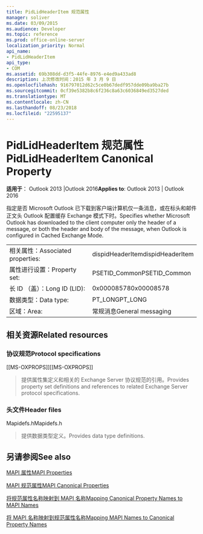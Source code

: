 ```yaml
---
title: PidLidHeaderItem 规范属性
manager: soliver
ms.date: 03/09/2015
ms.audience: Developer
ms.topic: reference
ms.prod: office-online-server
localization_priority: Normal
api_name:
- PidLidHeaderItem
api_type:
- COM
ms.assetid: 69b308dd-d3f5-44fe-8976-e4ed9a433ad8
description: 上次修改时间：2015 年 3 月 9 日
ms.openlocfilehash: 916797012d62c5ce0b67dedf957dde09ba9ba27b
ms.sourcegitcommit: 0cf39e5382b8c6f236c8a63c6036849ed3527ded
ms.translationtype: MT
ms.contentlocale: zh-CN
ms.lasthandoff: 08/23/2018
ms.locfileid: "22595137"
---
```

# <a name="pidlidheaderitem-canonical-property"></a><span data-ttu-id="a4278-103">PidLidHeaderItem 规范属性</span><span class="sxs-lookup"><span data-stu-id="a4278-103">PidLidHeaderItem Canonical Property</span></span>

  
  
<span data-ttu-id="a4278-104">**适用于**： Outlook 2013 |Outlook 2016</span><span class="sxs-lookup"><span data-stu-id="a4278-104">**Applies to**: Outlook 2013 | Outlook 2016</span></span> 
  
<span data-ttu-id="a4278-105">指定是否 Microsoft Outlook 已下载到客户端计算机仅一条消息，或在标头和邮件正文头 Outlook 配置缓存 Exchange 模式下时。</span><span class="sxs-lookup"><span data-stu-id="a4278-105">Specifies whether Microsoft Outlook has downloaded to the client computer only the header of a message, or both the header and body of the message, when Outlook is configured in Cached Exchange Mode.</span></span>
  
|||
|:-----|:-----|
|<span data-ttu-id="a4278-106">相关属性：</span><span class="sxs-lookup"><span data-stu-id="a4278-106">Associated properties:</span></span>  <br/> |<span data-ttu-id="a4278-107">dispidHeaderItem</span><span class="sxs-lookup"><span data-stu-id="a4278-107">dispidHeaderItem</span></span>  <br/> |
|<span data-ttu-id="a4278-108">属性进行设置：</span><span class="sxs-lookup"><span data-stu-id="a4278-108">Property set:</span></span>  <br/> |<span data-ttu-id="a4278-109">PSETID_Common</span><span class="sxs-lookup"><span data-stu-id="a4278-109">PSETID_Common</span></span>  <br/> |
|<span data-ttu-id="a4278-110">长 ID （盖）：</span><span class="sxs-lookup"><span data-stu-id="a4278-110">Long ID (LID):</span></span>  <br/> |<span data-ttu-id="a4278-111">0x00008578</span><span class="sxs-lookup"><span data-stu-id="a4278-111">0x00008578</span></span>  <br/> |
|<span data-ttu-id="a4278-112">数据类型：</span><span class="sxs-lookup"><span data-stu-id="a4278-112">Data type:</span></span>  <br/> |<span data-ttu-id="a4278-113">PT_LONG</span><span class="sxs-lookup"><span data-stu-id="a4278-113">PT_LONG</span></span>  <br/> |
|<span data-ttu-id="a4278-114">区域：</span><span class="sxs-lookup"><span data-stu-id="a4278-114">Area:</span></span>  <br/> |<span data-ttu-id="a4278-115">常规消息</span><span class="sxs-lookup"><span data-stu-id="a4278-115">General messaging</span></span>  <br/> |
   
## <a name="related-resources"></a><span data-ttu-id="a4278-116">相关资源</span><span class="sxs-lookup"><span data-stu-id="a4278-116">Related resources</span></span>

### <a name="protocol-specifications"></a><span data-ttu-id="a4278-117">协议规范</span><span class="sxs-lookup"><span data-stu-id="a4278-117">Protocol specifications</span></span>

<span data-ttu-id="a4278-118">[[MS-OXPROPS]]</span><span class="sxs-lookup"><span data-stu-id="a4278-118">[[MS-OXPROPS]]</span></span> 
  
> <span data-ttu-id="a4278-119">提供属性集定义和相关的 Exchange Server 协议规范的引用。</span><span class="sxs-lookup"><span data-stu-id="a4278-119">Provides property set definitions and references to related Exchange Server protocol specifications.</span></span>
    
### <a name="header-files"></a><span data-ttu-id="a4278-120">头文件</span><span class="sxs-lookup"><span data-stu-id="a4278-120">Header files</span></span>

<span data-ttu-id="a4278-121">Mapidefs.h</span><span class="sxs-lookup"><span data-stu-id="a4278-121">Mapidefs.h</span></span>
  
> <span data-ttu-id="a4278-122">提供数据类型定义。</span><span class="sxs-lookup"><span data-stu-id="a4278-122">Provides data type definitions.</span></span>
    
## <a name="see-also"></a><span data-ttu-id="a4278-123">另请参阅</span><span class="sxs-lookup"><span data-stu-id="a4278-123">See also</span></span>



[<span data-ttu-id="a4278-124">MAPI 属性</span><span class="sxs-lookup"><span data-stu-id="a4278-124">MAPI Properties</span></span>](mapi-properties.md)
  
[<span data-ttu-id="a4278-125">MAPI 规范属性</span><span class="sxs-lookup"><span data-stu-id="a4278-125">MAPI Canonical Properties</span></span>](mapi-canonical-properties.md)
  
[<span data-ttu-id="a4278-126">将规范属性名称映射到 MAPI 名称</span><span class="sxs-lookup"><span data-stu-id="a4278-126">Mapping Canonical Property Names to MAPI Names</span></span>](mapping-canonical-property-names-to-mapi-names.md)
  
[<span data-ttu-id="a4278-127">将 MAPI 名称映射到规范属性名称</span><span class="sxs-lookup"><span data-stu-id="a4278-127">Mapping MAPI Names to Canonical Property Names</span></span>](mapping-mapi-names-to-canonical-property-names.md)

